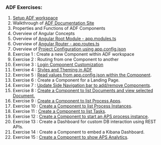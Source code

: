 ### ADF Exercises:
1. [Setup ADF workspace](https://github.com/sherrymax/workshops/tree/main/ADF/setup-workspace)
2. Walkthrough of [ADF Documentation Site](https://www.alfresco.com/abn/adf/docs/)
3. Properties and Functions of ADF Components
4. Overview of Angular Concepts
5. Overview of [Angular Root Module - app.modules.ts](https://v2.angular.io/docs/ts/latest/guide/appmodule.html)
6. Overview of [Angular Router - app.routes.ts](https://angular.io/guide/router)
7. Overview of [Project Configuration using app.config.json](https://angular.io/guide/workspace-config)
8. Exercise 1 : Create a new Component within ADF workspace
9. Exercise 2 : Routing from one Component to another
10. Exercise 3 : [Login Component Customization](https://www.alfresco.com/abn/adf/docs/core/components/login.component/)
11. Exercise 4 : [Styles and Theming in ADF](https://www.alfresco.com/abn/adf/docs/tutorials/basic-theming/)
12. Exercise 5 : [Read values from app.config.json within the Component](https://www.alfresco.com/abn/adf/docs/core/services/app-config.service/).
13. Exercise 6 : Create a Component for a Landing Page.
14. Exercise 7 : [Update Side Navigation bar to add/remove Components](https://www.alfresco.com/abn/adf/docs/core/components/sidenav-layout.component/).
15. Exercise 8 : [Create a Component to list Documents and view selected Document.](https://www.alfresco.com/abn/adf/docs/content-services/components/document-list.component/)
16. Exercise 9 : [Create a Component to list Process Apps](https://www.alfresco.com/abn/adf/docs/process-services/components/apps-list.component/).
17. Exercise 10 : [Create a Component to list Process Instances](https://www.alfresco.com/abn/adf/docs/process-services/components/process-list.component/).
18. Exercise 11 : [Create a Component to list Tasks](https://www.alfresco.com/abn/adf/docs/process-services/components/task-list.component/).
19. Exercise 12 : [Create a Component to start an APS process instance](https://www.alfresco.com/abn/adf/docs/process-services/components/start-process.component/).
20. Exercise 13 : Create a Dashboard for custom DB interaction using REST APIs.
21. Exercise 14 : Create a Component to embed a Kibana Dashboard.
22. Exercise 15 : [Create a Component to show APS Analytics](https://www.alfresco.com/abn/adf/docs/insights/components/analytics-report-list.component/).
